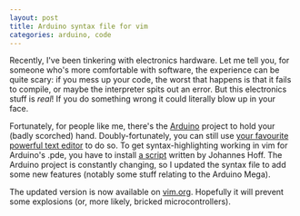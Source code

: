 ```yaml
---
layout: post
title: Arduino syntax file for vim
categories: arduino, code
---
```


Recently, I've been tinkering with electronics hardware. Let me tell you, for someone who's more comfortable with software, the experience can be quite scary: if you mess up your code, the worst that happens is that it fails to compile, or maybe the interpreter spits out an error. But this electronics stuff is *real*! If you do something wrong it could literally blow up in your face.

Fortunately, for people like me, there's the [Arduino](http://www.arduino.cc/) project to hold your (badly scorched) hand. Doubly-fortunately, you can still use [your favourite powerful text editor](http://www.vim.org/) to do so. To get syntax-highlighting working in vim for Arduino's .pde, you have to install [a script](http://www.vim.org/scripts/script.php?script_id=2654) written by Johannes Hoff. The Arduino project is constantly changing, so I updated the syntax file to add some new features (notably some stuff relating to the Arduino Mega). 

The updated version is now available on [vim.org](http://www.vim.org/scripts/script.php?script_id=2654). Hopefully it will prevent some explosions (or, more likely, bricked microcontrollers).
